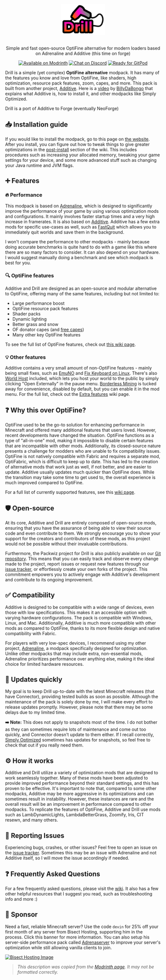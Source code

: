 <div align="center">
  <a href="https://github.com/SkywardMC/drill">
    <img src="https://raw.githubusercontent.com/skywardmc/art/main/drill/textlogo_256h.png" alt="Logo" height="100">
  </a>
  <br />
  <br />
  <p align="center">
    Simple and fast open-source OptiFine alternative for modern loaders based on Adrenaline and Additive (this time on forge)
  </p>
  <a href="https://modrinth.com/modpack/drill"><img src="https://cdn.jsdelivr.net/npm/@intergrav/devins-badges@3/assets/compact-minimal/available/modrinth_vector.svg" alt="Available on Modrinth"></a>
  <a href="https://discord.gg/36Tv44cYte"><img src="https://cdn.jsdelivr.net/npm/@intergrav/devins-badges@3/assets/compact-minimal/social/discord-singular_vector.svg" alt="Chat on Discord"></a>
  <a href="https://gitpod.io/from-referrer/"><img src="https://cdn.jsdelivr.net/npm/@intergrav/devins-badges@3/assets/compact-minimal/supported/gitpod_vector.svg" alt="Ready for GitPod"></a>
</div>

Drill is a simple (yet complex) **OptiFine alternative** modpack. It has many of the features you know and love from OptiFine, like shaders, high optimization, resource pack features, zoom, capes, and more. This pack is built from another project, [Additive](https://modrinth.com/modpack/additive). Here is a [video](https://www.youtube.com/watch?v=Zl7nzdbG1GI) by [BillyDaBongo](https://www.youtube.com/c/BillyDaBongo) that explains what Additive is, how to install it, and other modpacks like Simply Optimized.

Drill is a port of Additive to Forge (eventually NeoForge)

## 📥 Installation guide

If you would like to install the modpack, go to this page on [the website](https://additive.intergrav.xyz/downloads). After you install, you can figure out how to tweak things to give greater optimizations in the [post-install](https://github.com/intergrav/Additive/wiki/Post-install) section of the wiki. This includes procedures such as increasing your allocated memory, tweaking your game settings for your device, and some more advanced stuff such as changing your Java runtime and JVM flags.

## ➕ Features

### 🔥 Performance

This modpack is based on [Adrenaline](https://modrinth.com/project/adrenaline), which is designed to significantly improve the performance of your game by using various optimization mods and configurations. It mainly involves faster startup times and a very high increase in framerates. It is also based on [Additive](https://modrinth.com/project/additive). Additive has a few extra mods for specific use-cases as well, such as [FastQuit](https://modrinth.com/project/fastquit) which allows you to immediately quit worlds and save them in the background.

I won't compare the performance to other modpacks - mainly because doing accurate benchmarks is quite hard to do with a game like this where there are so many factors to consider. It can also depend on your hardware. I would suggest manually doing a benchmark and see which modpack is best for you.

### 🔍 OptiFine features

Additive and Drill are designed as an open-source and modular alternative to OptiFine, offering many of the same features, including but not limited to:

- Large performance boost
- OptiFine resource pack features
- Shader packs
- Dynamic lighting
- Better grass and snow
- OF donator capes (and [free capes](https://github.com/intergrav/Additive/wiki/Supporter-cape))
- Many other key OptiFine features

To see the full list of OptiFine features, check out [this wiki page](https://github.com/intergrav/Additive/wiki/Give-up-OptiFine).

### 💡 Other features

Additive contains a very small amount of non-OptiFine features - mainly being small fixes, such as [EmuNO](https://modrinth.com/mod/emuno) and [Fix Keyboard on Linux](https://modrinth.com/mod/fix-keyboard-on-linux). There's also [World Host](https://modrinth.com/mod/world-host) included, which lets you host your world to the public by simply clicking "Open Externally" in the pause menu. [Borderless Mining](https://modrinth.com/mod/borderless-mining) is tucked away for convenience, disabled by default, but you can enable it in the mod menu. For the full list, check out the [Extra features](https://github.com/intergrav/Additive/wiki/Extra-features) wiki page.

## ❓ Why this over OptiFine?

OptiFine used to be the go-to solution for enhancing performance in Minecraft and offered many additional features that users loved. However, recent developments have changed the situation. OptiFine functions as a type of "all-in-one" mod, making it impossible to disable certain features that are incompatible with other mods. Additionally, its closed-source nature presents a challenge for modders who are unable to fix compatibility issues. OptiFine is not natively compatible with Fabric and requires a separate mod, OptiFabric, which is difficult to keep up to date. This has led to the creation of alternative mods that work just as well, if not better, and are easier to update. Additive usually updates much quicker than OptiFine does. While the transition may take some time to get used to, the overall experience is much improved compared to OptiFine.

For a full list of currently supported features, see this [wiki page](https://github.com/intergrav/Additive/wiki/Give-up-OptiFine).

## 🛡️ Open-source

At its core, Additive and Drill are entirely composed of open-source mods, ensuring that you have the assurance of being able to view their source code and even contribute to them. We strongly encourage you to show your support for the creators and contributors of these mods, as this project would not be possible without their invaluable contributions.

Furthermore, the Packwiz project for Drill is also publicly available on our [Git repository](https://github.com/skywardmc/drill). This means that you can easily track and observe every change made to the project, report issues or request new features through our [issue tracker](https://github.com/skywardmc/drill/issues), or effortlessly create your own forks of the project. This commitment empowers you to actively engage with Additive's development and contribute to its ongoing improvement.

## ✅ Compatibility

Additive is designed to be compatible with a wide range of devices, even those with low specifications. This makes it an accessible option with varying hardware configurations. The pack is compatible with Windows, Linux, and Mac. Additionally, Additive is much more compatible with other mods as compared to OptiFine, thanks to its more flexible design and native compatibility with Fabric.

For players with very low-spec devices, I recommend using my other project, [Adrenaline](https://modrinth.com/modpack/adrenaline/), a modpack specifically designed for optimization. Unlike other modpacks that may include extra, non-essential mods, Adrenaline prioritizes performance over anything else, making it the ideal choice for limited hardware resources.

## 🔄️ Updates quickly

My goal is to keep Drill up-to-date with the latest Minecraft releases (that have Connector), providing tested builds as soon as possible. Although the maintenance of the pack is solely done by me, I will make every effort to release updates promptly. However, please note that there may be some delays due to my limited time.

**➡️ Note:** This does not apply to snapshots most of the time. I do not bother as they can sometimes require lots of maintenance and come out too quickly, and Connector doesn't update to them either. If I recall correctly, [Simply Optimized](https://modrinth.com/modpack/sop) sometimes has updates for snapshots, so feel free to check that out if you really need them.

## ⚙️ How it works

Additive and Drill utilize a variety of optimization mods that are designed to work seamlessly together. Many of these mods have been adjusted to provide improved performance beyond their standard settings, and this has proven to be effective. It's important to note that, compared to some other modpacks, Additive may be more aggressive in its optimizations and can sometimes result in instability. However, these instances are rare and the overall result will be an improvement in performance compared to other modpacks. To replicate the features of OptiFine, Additive and Drill use mods such as LambDynamicLights, LambdaBetterGrass, Zoomify, Iris, CIT resewn, and many others.

## 🐛 Reporting Issues

Experiencing bugs, crashes, or other issues? Feel free to open an issue on the [issue tracker](https://github.com/intergrav/Additive/issues). Sometimes this may be an issue with Adrenaline and not Additive itself, so I will move the issue accordingly if needed.

## ❓ Frequently Asked Questions

For a few frequently asked questions, please visit the [wiki](https://github.com/intergrav/Additive/wiki). It also has a few other helpful resources that I suggest you read, such as troubleshooting info and more :)

## 🍉 Sponsor
Need a fast, reliable Minecraft server? Use the code `devin` for 25% off your first month of any server from Bisect Hosting, supporting him in the process. Click this banner for more information. You can also setup his server-side performance pack called [Adrenaserver](https://modrinth.com/modpack/adrenaserver) to improve your server's optimization while still allowing vanilla clients to join.

[![Bisect Hosting Image](https://www.bisecthosting.com/partners/custom-banners/444cf491-d49c-4b9a-8b2d-250593122b7e.webp)](https://www.bisecthosting.com/devin)

> *This description was copied from the [Modrinth page](https://modrinth.com/modpack/additive). It may not be formatted correctly.*
